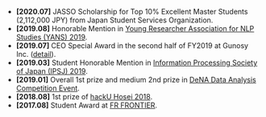 - **[2020.07]** JASSO Scholarship for Top 10% Excellent Master Students (2,112,000 JPY) from Japan Student Services Organization.
- **[2019.08]** Honorable Mention in [Young Researcher Association for NLP Studies (YANS) 2019](https://www.hosei.ac.jp/gs/NEWS/zaigaku/koganei/20190920/).
- **[2019.07]** CEO Special Award in the second half of FY2019 at Gunosy Inc. ([detail](https://gunosiru.gunosy.co.jp/entry/party-7th-secondhalf)).
- **[2019.03]** Student Honorable Mention in [Information Processing Society of Japan (IPSJ) 2019](https://www.hosei.ac.jp/gs/NEWS/topics/jusho/190411_4/).
- **[2019.01]** Overall 1st prize and medium 2nd prize in [DeNA Data Analysis Competition Event](https://dena-ai.connpass.com/event/114168/).
- **[2018.08]** 1st prize of [hackU Hosei 2018](https://hacku.yahoo.co.jp/hosei2018/).
- **[2017.08]** Student Award at [FR FRONTIER](https://deepanalytics.connpass.com/event/56007/).
